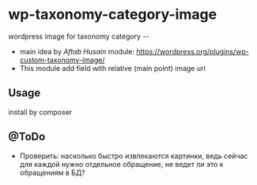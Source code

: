 # wp-taxonomy-category-image
wordpress image for taxonomy category -- 

* main idea by *Aftab Husain* module: https://wordpress.org/plugins/wp-custom-taxonomy-image/
* This module add field with relative  (main point) image  url

## Usage

install by composer

## @ToDo

* Проверить: насколько быстро извлекаются картинки, ведь сейчас для каждой нужно отдельное обращение, не ведет ли это к обращениям в БД?